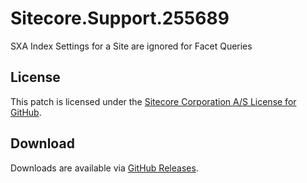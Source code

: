 # Sitecore.Support.255689
SXA Index Settings for a Site are ignored for Facet Queries

## License  
This patch is licensed under the [Sitecore Corporation A/S License for GitHub](https://github.com/sitecoresupport/Sitecore.Support.255689/blob/master/LICENSE).  

## Download  
Downloads are available via [GitHub Releases](https://github.com/sitecoresupport/Sitecore.Support.255689/releases).  
